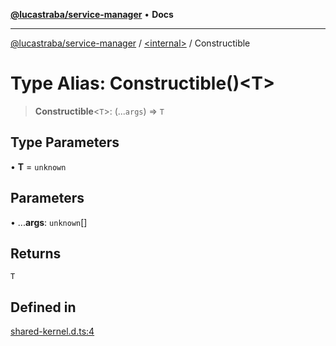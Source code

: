 [**@lucastraba/service-manager**](../../README.md) • **Docs**

---

[@lucastraba/service-manager](../../globals.md) / [\<internal\>](../README.md) / Constructible

# Type Alias: Constructible()\<T\>

> **Constructible**\<`T`\>: (...`args`) => `T`

## Type Parameters

• **T** = `unknown`

## Parameters

• ...**args**: `unknown`[]

## Returns

`T`

## Defined in

[shared-kernel.d.ts:4](https://github.com/lucastraba/service-manager/blob/42c879c92f997e373b26f424096c7fe71fc5f9df/shared-kernel.d.ts#L4)
